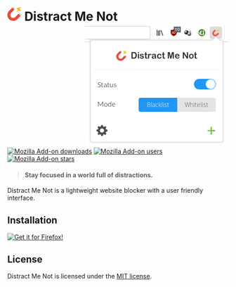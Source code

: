 # ![icon](src/icons/magnet-32.png) Distract Me Not <img align="right" src="screenshots/panel.png">

[![Mozilla Add-on downloads](https://img.shields.io/amo/dw/distract-me-not.svg)](https://addons.mozilla.org/addon/distract-me-not/?src=external-github-shield-downloads)
[![Mozilla Add-on users](https://img.shields.io/amo/users/distract-me-not.svg)](https://addons.mozilla.org/addon/distract-me-not/statistics/)
[![Mozilla Add-on stars](https://img.shields.io/amo/stars/distract-me-not.svg)](https://addons.mozilla.org/addon/distract-me-not/reviews/)

> #### Stay focused in a world full of distractions.

Distract Me Not is a lightweight website blocker with a user friendly interface.

## Installation

[![Get it for Firefox!](https://addons.cdn.mozilla.net/static/img/addons-buttons/AMO-button_1.png)](https://addons.mozilla.org/addon/distract-me-not/?src=external-github-download)

## License

Distract Me Not is licensed under the [MIT license](LICENSE).
